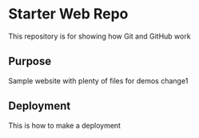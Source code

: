 # Starter Web Repo

This repository is for showing how Git and GitHub work

## Purpose

Sample website with plenty of files for demos
change1

## Deployment 

This is how to make a deployment